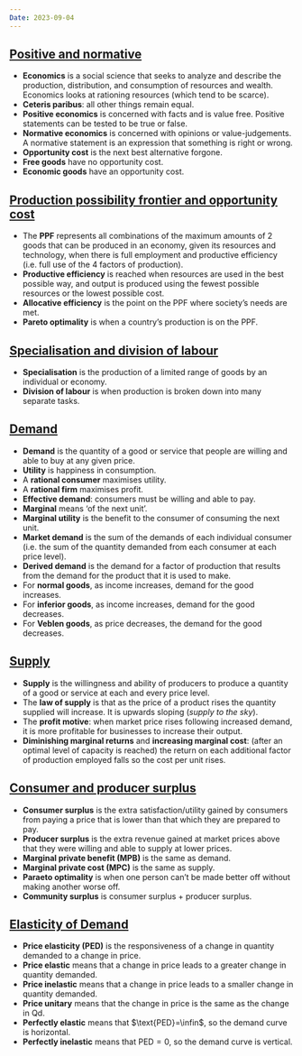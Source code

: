 ```yaml
---
Date: 2023-09-04
---
```


## [Positive and normative](Positive%20and%20normative.md)

* **Economics** is a social science that seeks to analyze and describe the production, distribution, and consumption of resources and wealth. Economics looks at rationing resources (which tend to be scarce).
* **Ceteris paribus**: all other things remain equal.
* **Positive economics** is concerned with facts and is value free. Positive statements can be tested to be true or false.
* **Normative economics** is concerned with opinions or value-judgements. A normative statement is an expression that something is right or wrong.
* **Opportunity cost** is the next best alternative forgone.
* **Free goods** have no opportunity cost.
* **Economic goods** have an opportunity cost.

## [Production possibility frontier and opportunity cost](Production%20possibility%20frontier%20and%20opportunity%20cost.md)

* The **PPF** represents all combinations of the maximum amounts of 2 goods that can be produced in an economy, given its resources and technology, when there is full employment and productive efficiency (i.e. full use of the 4 factors of production).
* **Productive efficiency** is reached when resources are used in the best possible way, and output is produced using the fewest possible resources or the lowest possible cost.
* **Allocative efficiency** is the point on the PPF where society’s needs are met.
* ************Pareto optimality************ is when a country’s production is on the PPF.

## [Specialisation and division of labour](Specialisation%20and%20division%20of%20labour.md)

* **Specialisation** is the production of a limited range of goods by an individual or economy.
* **Division of labour** is when production is broken down into many separate tasks.

## [Demand](Demand.md)

* **Demand** is the quantity of a good or service that people are willing and able to buy at any given price.
* **Utility** is happiness in consumption.
* A **rational consumer** maximises utility.
* A **rational firm** maximises profit.
* **Effective demand**: consumers must be willing and able to pay.
* **Marginal** means ‘of the next unit’.
* **Marginal utility** is the benefit to the consumer of consuming the next unit.
* **Market demand** is the sum of the demands of each individual consumer (i.e. the sum of the quantity demanded from each consumer at each price level).
* **Derived demand** is the demand for a factor of production that results from the demand for the product that it is used to make.
* For **normal goods**, as income increases, demand for the good increases.
* For **inferior goods**, as income increases, demand for the good decreases.
* For **Veblen goods**, as price decreases, the demand for the good decreases.

## [Supply](Supply.md)

* **Supply** is the willingness and ability of producers to produce a quantity of a good or service at each and every price level.
* The **law of supply** is that as the price of a product rises the quantity supplied will increase. It is upwards sloping (*supply to the sky*).
* The **profit motive**: when market price rises following increased demand, it is more profitable for businesses to increase their output.
* **Diminishing marginal returns** and **increasing marginal cost**: (after an optimal level of capacity is reached) the return on each additional factor of production employed falls so the cost per unit rises.

## [Consumer and producer surplus](Consumer%20and%20producer%20surplus.md)

* **Consumer surplus** is the extra satisfaction/utility gained by consumers from paying a price that is lower than that which they are prepared to pay.
* **Producer surplus** is the extra revenue gained at market prices above that they were willing and able to supply at lower prices.
* **Marginal private benefit (MPB)** is the same as demand.
* **Marginal private cost (MPC)** is the same as supply.
* **Paraeto optimality** is when one person can’t be made better off without making another worse off.
* **Community surplus** is consumer surplus + producer surplus.

## [Elasticity of Demand](Elasticity%20of%20demand.md)

* **Price elasticity (PED)** is the responsiveness of a change in quantity demanded to a change in price.
* **Price elastic** means that a change in price leads to a greater change in quantity demanded.
* **Price inelastic** means that a change in price leads to a smaller change in quantity demanded.
* **Price unitary** means that the change in price is the same as the change in Qd.
* **Perfectly elastic** means that $\text{PED}=\infin$, so the demand curve is horizontal.
* **Perfectly inelastic** means that $\text{PED}=0$, so the demand curve is vertical.